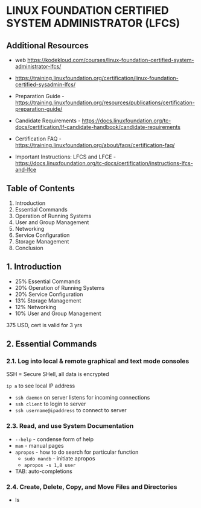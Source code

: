 # LINUX FOUNDATION CERTIFIED SYSTEM ADMINISTRATOR (LFCS)

## Additional Resources

- web <https://kodekloud.com/courses/linux-foundation-certified-system-administrator-lfcs/>

- <https://training.linuxfoundation.org/certification/linux-foundation-certified-sysadmin-lfcs/>
- Preparation Guide - <https://training.linuxfoundation.org/resources/publications/certification-preparation-guide/>
- Candidate Requirements - <https://docs.linuxfoundation.org/tc-docs/certification/lf-candidate-handbook/candidate-requirements>
- Certification FAQ - <https://training.linuxfoundation.org/about/faqs/certification-faq/>
- Important Instructions: LFCS and LFCE - <https://docs.linuxfoundation.org/tc-docs/certification/instructions-lfcs-and-lfce>

## Table of Contents

1. Introduction
2. Essential Commands
3. Operation of Running Systems
4. User and Group Management
5. Networking
6. Service Configuration
7. Storage Management
8. Conclusion

## 1. Introduction

- 25% Essential Commands
- 20% Operation of Running Systems
- 20% Service Configuration
- 13% Storage Management
- 12% Networking
- 10% User and Group Management

375 USD, cert is valid for 3 yrs

## 2. Essential Commands

### 2.1. Log into local & remote graphical and text mode consoles

SSH = Secure SHell, all data is encrypted

`ip a` to see local IP address

- `ssh daemon` on server listens for incoming connections
- `ssh client` to login to server
- `ssh username@ipaddress` to connect to server

### 2.3. Read, and use System Documentation

- `--help` - condense form of help
- `man` - manual pages
- `apropos` - how to do search for particular function
  - `sudo mandb` - initiate apropos
  - `apropos -s 1,8 user`
- TAB: auto-completions

### 2.4. Create, Delete, Copy, and Move Files and Directories

- ls
